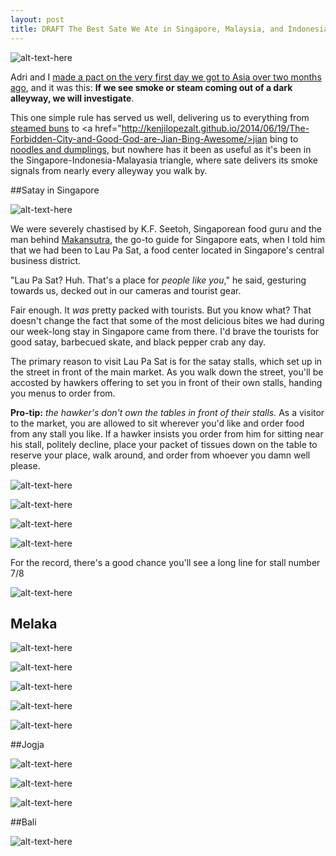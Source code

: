 ```yaml
---
layout: post
title: DRAFT The Best Sate We Ate in Singapore, Malaysia, and Indonesia
---
```


![alt-text-here](http://kenjilopezalt.github.io/images/Sate/20140804-sate-bali-2.jpg "Bali")

Adri and I <a href="http://kenjilopezalt.github.io/2014/06/17/Beijing-bound/">made a pact on the very first day we got to Asia over two months ago</a>, and it was this: <strong>If we see smoke or steam coming out of a dark alleyway, we will investigate</strong>.

This one simple rule has served us well, delivering us to everything from <a href="http://kenjilopezalt.github.io/2014/06/18/SO-MANY-DUMPLINGS/">steamed buns</A> to <a href="http://kenjilopezalt.github.io/2014/06/19/The-Forbidden-City-and-Good-God-are-Jian-Bing-Awesome/>jian bing</a> to <a href="http://kenjilopezalt.github.io/2014/06/21/The-Secret-to-Good-Cheap-Eating/">noodles and dumplings</a>, but nowhere has it been as useful as it's been in the Singapore-Indonesia-Malayasia triangle, where sate delivers its smoke signals from nearly every alleyway you walk by.

##Satay in Singapore

![alt-text-here](http://kenjilopezalt.github.io/images/Sate/20140730-sate-singapore-02.jpg "Singapore")

We were severely chastised by K.F. Seetoh, Singaporean food guru and the man behind <a href="http://www.makansutra.com/">Makansutra</a>, the go-to guide for Singapore eats, when I told him that we had been to Lau Pa Sat, a food center located in Singapore's central business district.

"Lau Pa Sat? Huh. That's a place for <em>people like you</em>," he said, gesturing towards us, decked out in our cameras and tourist gear.

Fair enough. It <em>was</em> pretty packed with tourists. But you know what? That doesn't change the fact that some of the most delicious bites we had during our week-long stay in Singapore came from there. I'd brave the tourists for good satay, barbecued skate, and black pepper crab any day.

The primary reason to visit Lau Pa Sat is for the satay stalls, which set up in the street in front of the main market. As you walk down the street, you'll be accosted by hawkers offering to set you in front of their own stalls, handing you menus to order from.

<strong>Pro-tip:</strong> <em>the hawker's don't own the tables in front of their stalls.</em> As a visitor to the market, you are allowed to sit wherever you'd like and order food from any stall you like. If a hawker insists you order from him for sitting near his stall, politely decline, place your packet of tissues down on the table to reserve your place, walk around, and order from whoever you damn well please.

![alt-text-here](http://kenjilopezalt.github.io/images/Sate/20140730-sate-singapore-06.jpg "Singapore")

![alt-text-here](http://kenjilopezalt.github.io/images/Sate/20140730-sate-singapore-07.jpg "Singapore")

![alt-text-here](http://kenjilopezalt.github.io/images/Sate/20140730-sate-singapore-08.jpg "Singapore")

![alt-text-here](http://kenjilopezalt.github.io/images/Sate/20140730-sate-singapore-09.jpg "Singapore")

For the record, there's a good chance you'll see a long line for stall number 7/8

![alt-text-here](http://kenjilopezalt.github.io/images/Sate/20140730-sate-singapore-11.jpg "Singapore")

## Melaka

![alt-text-here](http://kenjilopezalt.github.io/images/Sate/20140730-sate-melaka-1.jpg "Melaka")

![alt-text-here](http://kenjilopezalt.github.io/images/Sate/20140730-sate-melaka-2.jpg "Melaka")

![alt-text-here](http://kenjilopezalt.github.io/images/Sate/20140730-sate-melaka-3.jpg "Melaka")

![alt-text-here](http://kenjilopezalt.github.io/images/Sate/20140730-sate-melaka-4.jpg "Melaka")

![alt-text-here](http://kenjilopezalt.github.io/images/Sate/20140730-sate-melaka-5.jpg "Melaka")

##Jogja

![alt-text-here](http://kenjilopezalt.github.io/images/Sate/20140802-jojgakarta-indonesia-sate-1.jpg "Jogja")

![alt-text-here](http://kenjilopezalt.github.io/images/Sate/20140802-jojgakarta-indonesia-sate-2.jpg "Jogja")

![alt-text-here](http://kenjilopezalt.github.io/images/Sate/20140802-jojgakarta-indonesia-sate-3.jpg "Jogja")

##Bali

![alt-text-here](http://kenjilopezalt.github.io/images/Sate/20140804-sate-lilit-bali-1.jpg "Sate lilit")

